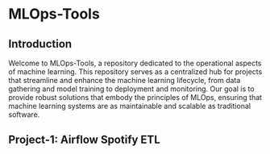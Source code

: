 # MLOps-Tools


## Introduction
Welcome to MLOps-Tools, a repository dedicated to the operational aspects of machine learning. This repository serves as a centralized hub for projects that streamline and enhance the machine learning lifecycle, from data gathering and model training to deployment and monitoring. Our goal is to provide robust solutions that embody the principles of MLOps, ensuring that machine learning systems are as maintainable and scalable as traditional software.

## Project-1: Airflow Spotify ETL

